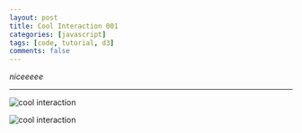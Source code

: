 ```yaml
---
layout: post
title: Cool Interaction 001
categories: [javascript]
tags: [code, tutorial, d3]
comments: false
---
```


_niceeeee_

-----
<!--more-->

![cool interaction](https://media.giphy.com/media/loGg1tw5lOruYd2fPo/giphy.gif)


![cool interaction](https://media.giphy.com/media/UU2YKIysHbkkrVgjxZ/giphy.gif)
